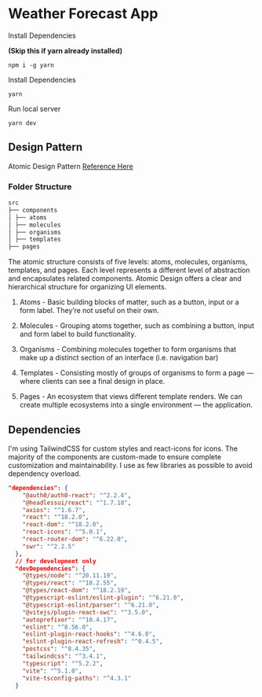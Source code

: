# Weather Forecast App

Install Dependencies

__(Skip this if yarn already installed)__

```
npm i -g yarn
```

Install Dependencies

```
yarn
```

Run local server

```
yarn dev
```

## Design Pattern

Atomic Design Pattern [Reference Here](https://medium.com/@janelle.wg/atomic-design-pattern-how-to-structure-your-react-application-2bb4d9ca5f97)

### Folder Structure

```md
src
├── components
│ ├── atoms
│ ├── molecules
│ ├── organisms
│ ├── templates
├── pages
```

The atomic structure consists of five levels: atoms, molecules, organisms, templates, and pages.
Each level represents a different level of abstraction and encapsulates related components.
Atomic Design offers a clear and hierarchical structure for organizing UI elements.

1. Atoms - Basic building blocks of matter, such as a button, input or a form label. They’re not useful on their own.

2. Molecules - Grouping atoms together, such as combining a button, input and form label to build functionality.

3. Organisms - Combining molecules together to form organisms that make up a distinct section of an interface (i.e. navigation bar)

4. Templates - Consisting mostly of groups of organisms to form a page — where clients can see a final design in place.

5. Pages - An ecosystem that views different template renders. We can create multiple ecosystems into a single environment — the application.

## Dependencies

I'm using TailwindCSS for custom styles and react-icons for icons. The majority of the components are custom-made to ensure complete customization and maintainability. I use as few libraries as possible to avoid dependency overload.

```json
"dependencies": {
    "@auth0/auth0-react": "^2.2.4",
    "@headlessui/react": "^1.7.18",
    "axios": "^1.6.7",
    "react": "^18.2.0",
    "react-dom": "^18.2.0",
    "react-icons": "^5.0.1",
    "react-router-dom": "^6.22.0",
    "swr": "^2.2.5"
  },
  // for development only
  "devDependencies": {
    "@types/node": "^20.11.19",
    "@types/react": "^18.2.55",
    "@types/react-dom": "^18.2.19",
    "@typescript-eslint/eslint-plugin": "^6.21.0",
    "@typescript-eslint/parser": "^6.21.0",
    "@vitejs/plugin-react-swc": "^3.5.0",
    "autoprefixer": "^10.4.17",
    "eslint": "^8.56.0",
    "eslint-plugin-react-hooks": "^4.6.0",
    "eslint-plugin-react-refresh": "^0.4.5",
    "postcss": "^8.4.35",
    "tailwindcss": "^3.4.1",
    "typescript": "^5.2.2",
    "vite": "^5.1.0",
    "vite-tsconfig-paths": "^4.3.1"
  }
```
